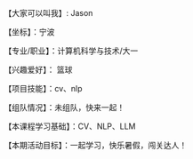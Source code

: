 【大家可以叫我】: Jason

【坐标】：宁波

【专业/职业】：计算机科学与技术/大一

【兴趣爱好】： 篮球

【项目技能】：cv、nlp

【组队情况】：未组队，快来一起！

【本课程学习基础】：CV、NLP、LLM

【本期活动目标】：一起学习，快乐暑假，闯关达人！
